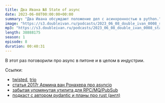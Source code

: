 ```yaml
---
title: Два Ивана №8 State of async
date: 2023-06-08T00:00:00+00:00
summary: "Два Ивана обсуждают положение дел с асинхронностью в python."
image: "https://s3.doubleivan.ru/podcasts/2023_06_08_double_ivan_0008_state_of_async_ng.jpg"
mp3: "https://s3.doubleivan.ru/podcasts/2023_06_08_double_ivan_0008_state_of_async.mp3"
length: 38888175
season: 1
episode: 8
duration: 00:40:31
---
```


В этот раз поговорили про async в питоне и в целом в индустрии.

Ссылки:
- [twisted](https://twisted.org/), [trio](https://trio.readthedocs.io/en/stable/)
- [статья 2017г Армина ван Ронахера про asyncio](https://lucumr.pocoo.org/2016/10/30/i-dont-understand-asyncio/)
- [забытая упомянутая утилита для RPC/MQ/PubSub](https://github.com/lega911/ijson)
- [подкаст с автором pydantic и планы про rust (англ)](https://talkpython.fm/episodes/show/376/pydantic-v2-the-plan)
